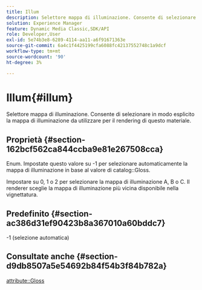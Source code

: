 ```yaml
---
title: Illum
description: Selettore mappa di illuminazione. Consente di selezionare in modo esplicito la mappa di illuminazione da utilizzare per il rendering di questo materiale.
solution: Experience Manager
feature: Dynamic Media Classic,SDK/API
role: Developer,User
exl-id: 5e74b3e8-6289-4114-aa11-a6f91671363e
source-git-commit: 6a4c1f4425199cfa6088fc42137552748c1a9dcf
workflow-type: tm+mt
source-wordcount: '90'
ht-degree: 3%

---
```


# Illum{#illum}

Selettore mappa di illuminazione. Consente di selezionare in modo esplicito la mappa di illuminazione da utilizzare per il rendering di questo materiale.

## Proprietà {#section-162bcf562ca844ccba9e81e267508cca}

Enum. Impostate questo valore su -1 per selezionare automaticamente la mappa di illuminazione in base al valore di catalog::Gloss.

Impostare su 0, 1 o 2 per selezionare la mappa di illuminazione A, B o C. Il renderer sceglie la mappa di illuminazione più vicina disponibile nella vignettatura.

## Predefinito {#section-ac386d31ef90423b8a367010a60bddc7}

-1 (selezione automatica)

## Consultate anche {#section-d9db8507a5e54692b84f54b3f84b782a}

[attribute::Gloss](../../../../../ir-api/material-cat/image-rendering-api-ref/c-ir-material-catalog/c-ir-material-data-reference/r-ir-cat-gloss.md#reference-5277f62a67e2408ab94699aa712f1eeb)
